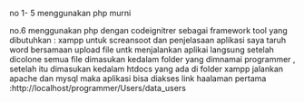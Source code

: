 no 1- 5 menggunakan php murni 

no.6 menggunakan php dengan codeignitrer sebagai framework 
tool yang dibutuhkan : xampp 
untuk screansoot dan penjelasaan aplikasi saya taruh word bersamaan upload file
untk menjalankan aplikai langsung setelah dicolone semua file dimasukan kedalam folder yang dimnamai programmer , setelah itu dimasukan kedalam htdocs yang ada di folder xampp jalankan apache dan mysql maka aplikasi bisa diakses 
link haalaman pertama :http://localhost/programmer/Users/data_users

